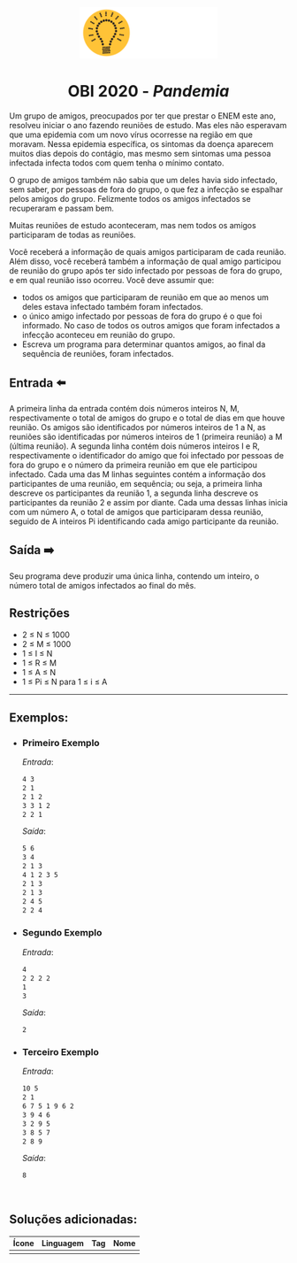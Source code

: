 <p align="center">
<img width="250px" src="../../../../docs/imagens/obi/logo-obi.svg"/> </p>

 <h1 align="center" style="font-weight: bold">OBI 2020 - <span style="font-style: italic"> Pandemia</span></h1>

Um grupo de amigos, preocupados por ter que prestar o ENEM este ano, resolveu iniciar o ano fazendo reuniões de estudo. Mas eles não esperavam que uma epidemia com um novo vírus ocorresse na região em que moravam. Nessa epidemia específica, os sintomas da doença aparecem muitos dias depois do contágio, mas mesmo sem sintomas uma pessoa infectada infecta todos com quem tenha o mínimo contato.

O grupo de amigos também não sabia que um deles havia sido infectado, sem saber, por pessoas de fora do grupo, o que fez a infecção se espalhar pelos amigos do grupo. Felizmente todos os amigos infectados se recuperaram e passam bem.

Muitas reuniões de estudo aconteceram, mas nem todos os amigos participaram de todas as reuniões.

Você receberá a informação de quais amigos participaram de cada reunião. Além disso, você receberá também a informação de qual amigo participou de reunião do grupo após ter sido infectado por pessoas de fora do grupo, e em qual reunião isso ocorreu. Você deve assumir que:

- todos os amigos que participaram de reunião em que ao menos um deles estava infectado também foram infectados.
- o único amigo infectado por pessoas de fora do grupo é o que foi informado. No caso de todos os outros amigos que foram infectados a infecção aconteceu em reunião do grupo.
- Escreva um programa para determinar quantos amigos, ao final da sequência de reuniões, foram infectados.


## Entrada ⬅️ 
A primeira linha da entrada contém dois números inteiros N, M, respectivamente o total de amigos do grupo e o total de dias em que houve reunião. Os amigos são identificados por números inteiros de 1 a N, as reuniões são identificadas por números inteiros de 1 (primeira reunião) a M (última reunião). A segunda linha contém dois números inteiros I e R, respectivamente o identificador do amigo que foi infectado por pessoas de fora do grupo e o número da primeira reunião em que ele participou infectado. Cada uma das M linhas seguintes contém a informação dos participantes de uma reunião, em sequência; ou seja, a primeira linha descreve os participantes da reunião 1, a segunda linha descreve os participantes da reunião 2 e assim por diante. Cada uma dessas linhas inicia com um número A, o total de amigos que participaram dessa reunião, seguido de A inteiros Pi identificando cada amigo participante da reunião.

## Saída ➡️
Seu programa deve produzir uma única linha, contendo um inteiro, o número total de amigos infectados ao final do mês.

## Restrições
- 2 ≤ N ≤ 1000
- 2 ≤ M ≤ 1000
- 1 ≤ I ≤ N
- 1 ≤ R ≤ M
- 1 ≤ A ≤ N
- 1 ≤ Pi ≤ N para 1 ≤ i ≤ A

---
## Exemplos:

- ### Primeiro Exemplo
  *Entrada*:
  ```
  4 3
  2 1
  2 1 2
  3 3 1 2
  2 2 1
  ```
  *Saída*:
  ```
  5 6
  3 4
  2 1 3
  4 1 2 3 5
  2 1 3
  2 1 3
  2 4 5
  2 2 4
  ```
- ### Segundo Exemplo
  *Entrada*:
  ```
  4
  2 2 2 2
  1
  3
  ```
  *Saída*:
  ```
  2
  ```
- ### Terceiro Exemplo
  *Entrada*:
  ```
  10 5
  2 1
  6 7 5 1 9 6 2
  3 9 4 6
  3 2 9 5
  3 8 5 7
  2 8 9
  ```
  *Saída*:
  ```
  8
  ```

<br/>

## Soluções adicionadas:
| Ícone | Linguagem | Tag | Nome |
|:---:|:---:|:---:|:---:|
|  |  |  |  |

